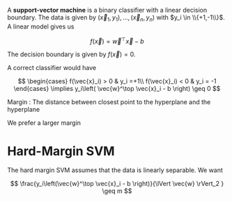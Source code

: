 A **support-vector machine** is a binary classifier with a linear decision boundary. The data is given by $(\vec{x}_1, y_1), \dots, (\vec{x}_n, y_n)$ with $y_i \in \\{+1,-1\\}$. A linear model gives us

$$
f(\vec{x}) = \vec{w}^\top \vec{x} - b
$$

The decision boundary is given by $f(\vec{x})=0$.

A correct classifier would have

$$
\begin{cases}
f(\vec{x}_i) > 0 & y_i =+1\\
f(\vec{x}_i) < 0 & y_i = -1
\end{cases} \implies y_i\left( \vec{w}^\top \vec{x}_i  - b \right) \geq 0
$$

Margin
: The distance between closest point to the hyperplane and the hyperplane

We prefer a larger margin

# Hard-Margin SVM

The hard margin SVM assumes that the data is linearly separable. We want 

$$
\frac{y_i\left(\vec{w}^\top \vec{x}_i - b  \right)}{\lVert \vec{w} \rVert_2 } \geq m
$$